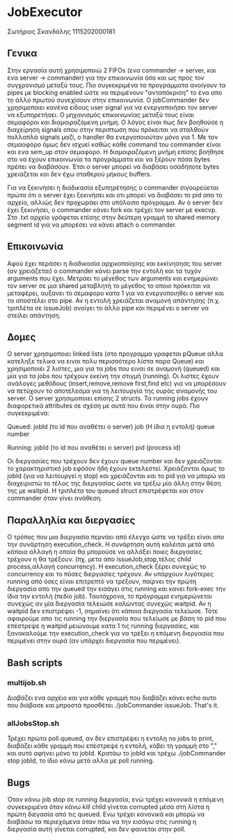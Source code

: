 # JobExecutor
Σωτήριος Σκανδάλης
1115202000181

## Γενικα
Στην εργασία αυτή χρησιμοποιώ 2 FIFOs (ενα commander -> server, και ενα server -> commander) για την επικοινωνία  όσο και ως προς τον συγχρονισμό μεταξύ τους. Πιο συγκεκριμένα τα προγραμματα ανοίγουν τα pipes με blocking enabled ώστε να περιμένουν
"ανταπόκριση" το ένα απο το άλλο πρωτού συνεχίσουν στην επικοινωνία.
O jobCommander δεν χρησιμοποιει κανένα είδους user signal για να ενεργοποιήσει τον server να εξυπηρετήσει. Ο μηχανισμός επικοινωνίας μεταξύ τους είναι σεμαφόροι και διαμοιραζόμενη μνήμη. Ο λόγος είναι πως δεν βοηθούσε η διαχείρηση signals οπου στην περιπτωση που πρόκειται να σταλθούν πολλαπλά signals μαζί, ο handler θα ενεργοποιούταν μόνο για 1. Με τον σεμαοφόρο όμως δεν ισχυεί καθώς κάθε command του commander είναι και ενα sem_up στον σεμαφορο. Η διαμοιραζόμενη μνήμη επίσης βοήθησε στο να έχουν επικοινωνία τα προγράμματα και να ξέρουν πόσα bytes πρέπει να διαβάσουν. Έτσι ο server μπορεί να διαβάσει οσαδήποτε bytes χρειάζεται και δεν έχω σταθερού μήκους buffers. 

Για να ξεκινήσει η διαδικασία εξυπηρέτησης ο commander σιγουρεύεται πρώτα ότι ο server έχει ξεκινήσει και οτι μπορεί να διαβάσει το pid απο το αρχείο, αλλιώς δεν προχωράει στο υπόλοιπο πρόγραμμα. Αν ο server δεν έχει ξεκινήσει, ο commander κάνει fork και τρέχει τον server με execvp. Στο .txt αρχείο γράφεται επίσης στην δεύτερη γραμμή το shared memory segment id για να μπορέσει να κάνει attach ο commander. 

## Επικοινωνία
Αφού έχει περάσει η διαδικασία αρχικοποίησης και εκκίνησησς του server (αν χρειάζεται) ο commander κάνει parse την εντολή και τα τυχόν arguments που έχει. Μετράει το μέγεθος των arguments και ενημερώνει τον server σε μια shared μεταβλητή το μέγεθος το οποιο πρόκειται να μεταφέρει, αυξανει το σεμαφορο κατα 1 για να ενεργοποιηθει ο server και τα αποστέλει στο pipe. Αν η εντολή χρειάζεται αναμονή απάντησης (π.χ. τριπλέτα σε issueJob) ανοίγει το άλλο pipe και περιμένει ο server να στείλει απάντηση. 

## Δομες
Ο server χρησιμοποιει linked lists (στο προγραμμα γραφεται pQueue αλλα κατεληξε τελικα να ειναι πολυ περισσότερο λίστα παρα Queue) και χρησιμοποιέι 2 λιστες, μια για τα jobs που ειναι σε αναμονή (queued) και μία για τα jobs που τρέχουν εκείνη την στιγμή (running). Οι λιστες έχουν ανάλογες μεθόδους (insert,remove,remove first,find etc) για να μπορέσουν να πετύχουν το αποτέλεσμα για τη λειτουργία της ουράς αναμονής του server.
Ο server χρησιμοποιει επίσης 2 structs. Τα running jobs έχουν διαφορετικά attributes σε σχέση με αυτά που έιναι στην ουρά. Πιο συγκεκριμένα:

Queued:
  jobId (το id που αναθέτει ο server)
  job (Η ίδια η εντολή)
  queue number

Running:
  jobId (το id που αναθέτει ο server)
  pid (process id)

Οι διεργασιίες που τρέχουν δεν έχουν queue number και δεν χρειάζονται το χαρακτηριστικό job εφόσον ήδη έχουν εκτελεστεί. Χρειάζονται όμως το jobId (για να λειτουργεί η stop) και χρειάζονται και το pid για να μπορώ να διαχειριστώ το τέλος της διεργασίας ώστε να τρέξω μία άλλη στην θέση της με waitpid. H τριπλέτα του queued struct επιστρέφεται και στον commander όταν γίνει ανάθεση.

## Παραλληλία και διεργασίες

Ο τρόπος που μια διεργασία περνάει από έλεγχο ώστε να τρέξει είναι απο την συνάρτηση execution_check. Η συνάρτηση αυτή καλέιται μετά από κάποια αλλαγή η οποία θα μπορούσε να αλλάξει ποιες διεργασίες τρέχουν η θα τρέξουν. (πχ. μετα απο issueJob,stop,τέλος child process,αλλαγή concurrency). Η execution_check ξέρει συνεχώς το concurrency και το πόσες διεργασίες τρέχουν. Αν υπάρχουν λιγότερες running από όσες είναι επιτρεπτό να τρέξουν, παίρνει την πρώτη διεργασία απο την queued την εισάγει στις running και κανει fork-exec την ίδια την εντολή (πεδίο job). Ταυτόχρονα, το πρόγραμμα ενημερώνεται συνεχώς αν μία διεργασία τελειώσε καλώντας συνεχώς waitpid. Αν η waitpid δεν επιστρέψει -1, σημαίνει ότι κάποια διεργασία τελείωσε. Τότε αφαιρούμε απο τις running την διεργασία που τελείωσε με βάση το pid που επέστρεψε η waitpid μειώνουμε κατα 1 τις running διεργασίες, και ξανακαλούμε την execution_check για να τρέξει η επόμενη διεργασία που περιμένει στην ουρά (αν υπάρχει διεργασία που περιμένει).

## Bash scripts

### multijob.sh
Διαβάζει ενα αρχέιο και για κάθε γραμμή που διαβάζει κάνει echo αυτο που διάβασε και μπροστά προσθέτει ./jobCommander issueJob. That's it.

### allJobsStop.sh
Τρέχει πρώτα poll queued, αν δεν επιστρέψει η εντολη no jobs to print, διαβάζει κάθε γραμμή που επέστρεψε η εντολή, κόβει τη γραμμή στο "," και αυτό αφήνει μόνο το jobId. Κρατάω το jobId και τρέχω ./jobCommander stop jobId, το ίδιο κάνω μετά αλλα με poll running.

## Bugs
Όταν κάνω job stop σε running διεργασία, ενώ τρέχει κανονικά η επόμενη συγκεκριμένα όταν κάνω kill child γίνεται corrupted μέσα στη λίστα η πρώτη διεγασία από τις queued. Ενω τρέχει κανονικά και μπορώ να διαβάσω τα περιεχόμενα όταν πάω να την εισάγω στις running η διεργασία αυτή γίνεται corrupted, και δεν φαινεται στην poll.

